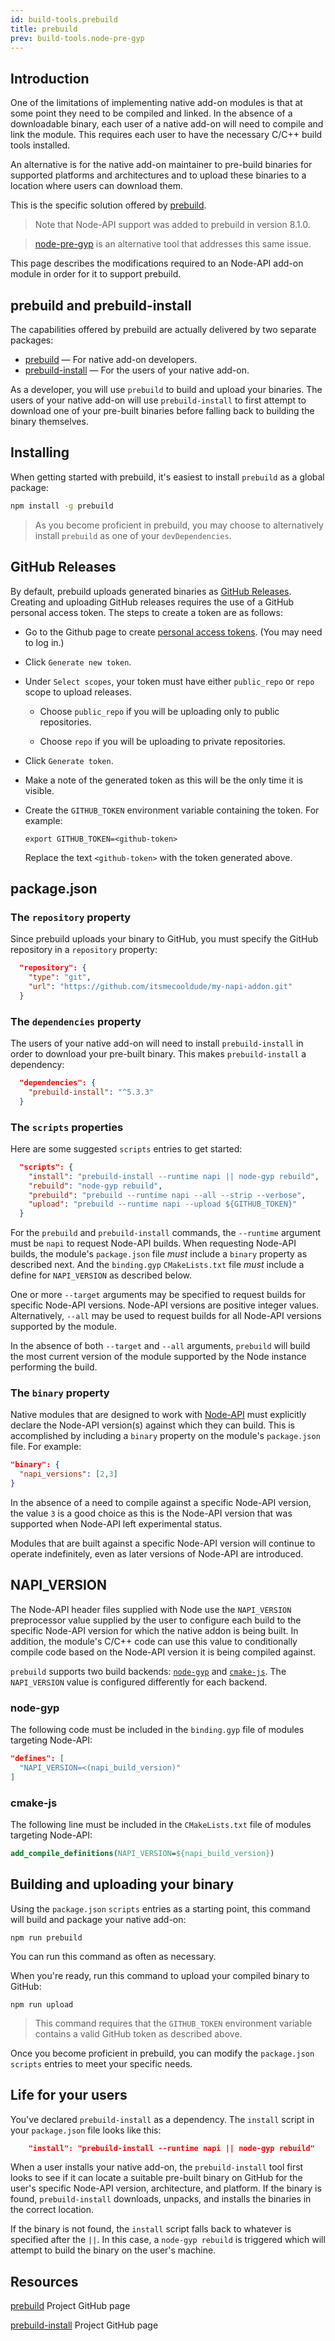 ```yaml
---
id: build-tools.prebuild
title: prebuild
prev: build-tools.node-pre-gyp
---
```


## Introduction 

One of the limitations of implementing native add-on modules is that at some point they need to be compiled and linked. In the absence of a downloadable binary, each user of a native add-on will need to compile and link the module. This requires each user to have the necessary C/C++ build tools installed. 

An alternative is for the native add-on maintainer to pre-build binaries for supported platforms and architectures and to upload these binaries to a location where users can download them.

This is the specific solution offered by [prebuild](https://github.com/prebuild/prebuild#prebuild). 

> Note that Node-API support was added to prebuild in version 8.1.0.

> [node-pre-gyp](node-pre-gyp) is an alternative tool that addresses this same issue.

This page describes the modifications required to an Node-API add-on module in order for it to support prebuild.

## prebuild and prebuild-install

The capabilities offered by prebuild are actually delivered by two separate packages:

- [prebuild](https://github.com/prebuild/prebuild) — For native add-on developers.
- [prebuild-install](https://github.com/prebuild/prebuild-install) — For the users of your native add-on. 

As a developer, you will use `prebuild` to build and upload your binaries. The users of your native add-on will use `prebuild-install` to first attempt to download one of your pre-built binaries before falling back to building the binary themselves. 

## Installing

When getting started with prebuild, it's easiest to install `prebuild` as a global package:

```bash
npm install -g prebuild
```

> As you become proficient in prebuild, you may choose to alternatively install `prebuild` as one of your `devDependencies`.

## GitHub Releases

By default, prebuild uploads generated binaries as [GitHub Releases](https://help.github.com/en/github/administering-a-repository/about-releases). Creating and uploading GitHub releases requires the use of a GitHub personal access token. The steps to create a token are as follows:

- Go to the Github page to create [personal access tokens](https://github.com/settings/tokens). (You may need to log in.)

- Click `Generate new token`.

- Under `Select scopes`, your token must have either `public_repo` or `repo` scope to upload releases. 

  - Choose `public_repo` if you will be uploading only to public repositories.

  - Choose `repo` if you will be uploading to private repositories.

- Click `Generate token`.

- Make a note of the generated token as this will be the only time it is visible. 

- Create the `GITHUB_TOKEN` environment variable containing the token.  For example:

  ```
  export GITHUB_TOKEN=<github-token>
  ```

  Replace the text `<github-token>` with the token generated above.

## package.json

### The `repository` property

Since prebuild uploads your binary to GitHub, you must specify the GitHub repository in a `repository` property:

```json
  "repository": {
    "type": "git",
    "url": "https://github.com/itsmecooldude/my-napi-addon.git"
  } 
```

### The `dependencies` property

The users of your native add-on will need to install `prebuild-install` in order to download your pre-built binary. This makes `prebuild-install` a dependency:

```json
  "dependencies": {
    "prebuild-install": "^5.3.3"
  }
```

### The `scripts` properties

Here are some suggested `scripts` entries to get started:

```json
  "scripts": {
    "install": "prebuild-install --runtime napi || node-gyp rebuild",
    "rebuild": "node-gyp rebuild",
    "prebuild": "prebuild --runtime napi --all --strip --verbose",
    "upload": "prebuild --runtime napi --upload ${GITHUB_TOKEN}"
  }
```

For the `prebuild` and `prebuild-install` commands, the `--runtime` argument must be `napi` to request Node-API builds. When requesting Node-API builds, the module's `package.json` file _must_ include a `binary` property as described next. And the `binding.gyp`  `CMakeLists.txt` file _must_ include a define for `NAPI_VERSION` as described below.

One or more `--target` arguments may be specified to request builds for specific Node-API versions. Node-API versions are positive integer values. Alternatively, `--all` may be used to request builds for all Node-API versions supported by the module. 

In the absence of both `--target` and `--all` arguments, `prebuild` will build the most current version of the module supported by the Node instance performing the build. 

### The `binary` property

Native modules that are designed to work with [Node-API](https://nodejs.org/api/n-api.html) must explicitly declare the Node-API version(s) against which they can build. This is accomplished by including a `binary` property on the module's `package.json` file. For example:

```json
"binary": {
  "napi_versions": [2,3]
}
```

In the absence of a need to compile against a specific Node-API version, the value `3` is a good choice as this is the Node-API version that was supported when Node-API left experimental status. 

Modules that are built against a specific Node-API version will continue to operate indefinitely, even as later versions of Node-API are introduced.

## NAPI_VERSION

The Node-API header files supplied with Node use the `NAPI_VERSION` preprocessor value supplied by the user to configure each build to the specific Node-API version for which the native addon is being built. In addition, the module's C/C++ code can use this value to conditionally compile code based on the Node-API version it is being compiled against.

`prebuild` supports two build backends: [`node-gyp`](https://github.com/nodejs/node-gyp) and [`cmake-js`](https://github.com/cmake-js/cmake-js). The `NAPI_VERSION` value is configured differently for each backend. 

### node-gyp

The following code must be included in the `binding.gyp` file of modules targeting Node-API:

```json
"defines": [
  "NAPI_VERSION=<(napi_build_version)"
]
```

### cmake-js

The following line must be included in the `CMakeLists.txt` file of modules targeting Node-API:

```cmake
add_compile_definitions(NAPI_VERSION=${napi_build_version})
```

## Building and uploading your binary

Using the `package.json` `scripts` entries as a starting point, this command will build and package your native add-on:

```
npm run prebuild
```

You can run this command as often as necessary.

When you're ready, run this command to upload your compiled binary to GitHub:

```
npm run upload
```

> This command requires that the `GITHUB_TOKEN` environment variable contains a valid GitHub token as described above.

Once you become proficient in prebuild, you can modify the `package.json` `scripts` entries to meet your specific needs. 

## Life for your users

You've declared `prebuild-install` as a dependency. The `install` script in your `package.json` file looks like this:

```json
    "install": "prebuild-install --runtime napi || node-gyp rebuild"
```

When a user installs your native add-on, the `prebuild-install` tool first looks to see if it can locate a suitable pre-built binary on GitHub for the user's specific Node-API version, architecture, and platform. If the binary is found, `prebuild-install` downloads, unpacks, and installs the binaries in the correct location. 

If the binary is not found, the `install` script falls back to whatever is specified after the `||`. In this case, a `node-gyp rebuild` is triggered which will attempt to build the binary on the user's machine.

## Resources

[prebuild](https://github.com/prebuild/prebuild) Project GitHub page

[prebuild-install](https://github.com/prebuild/prebuild-install) Project GitHub page


